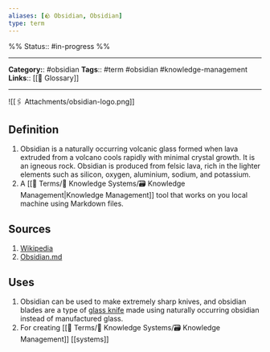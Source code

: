 ```yaml
---
aliases: [🪨 Obsidian, Obsidian]
type: term
---
```

%%
Status:: #in-progress 
%%

---
**Category:**: #obsidian 
**Tags**:: #term #obsidian #knowledge-management 
**Links**:: [[📇 Glossary]]

---

![[🖇 Attachments/obsidian-logo.png]]

## Definition
1. Obsidian is a naturally occurring volcanic glass formed when lava extruded from a volcano cools rapidly with minimal crystal growth. It is an igneous rock. Obsidian is produced from felsic lava, rich in the lighter elements such as silicon, oxygen, aluminium, sodium, and potassium.
2. A [[📇 Terms/🧠 Knowledge Systems/🗃 Knowledge Management|Knowledge Management]] tool that works on you local machine using Markdown files.

## Sources
1. [Wikipedia](https://en.wikipedia.org/wiki/Obsidian)
2. [Obsidian.md](https://obsidian.md)

## Uses
1. Obsidian can be used to make extremely sharp knives, and obsidian blades are a type of [glass knife](https://en.wikipedia.org/wiki/Glass_knife) made using naturally occurring obsidian instead of manufactured glass.
2. For creating [[📇 Terms/🧠 Knowledge Systems/🗃 Knowledge Management]] [[systems]]